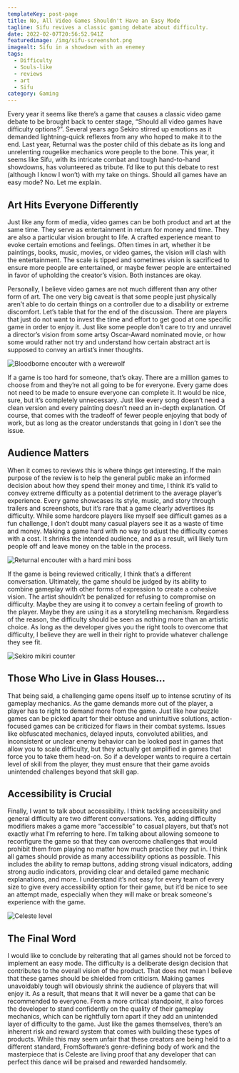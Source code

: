 ```yaml
---
templateKey: post-page
title: No, All Video Games Shouldn't Have an Easy Mode
tagline: Sifu revives a classic gaming debate about difficulty.
date: 2022-02-07T20:56:52.941Z
featuredimage: /img/sifu-screenshot.png
imagealt: Sifu in a showdown with an enemey
tags:
  - Difficulty
  - Souls-like
  - reviews
  - art
  - Sifu
category: Gaming
---
```

Every year it seems like there’s a game that causes a classic video game debate to be brought back to center stage, “Should all video games have difficulty options?”. Several years ago Sekiro stirred up emotions as it demanded lightning-quick reflexes from any who hoped to make it to the end. Last year, Returnal was the poster child of this debate as its long and unrelenting rougelike mechanics wore people to the bone. This year, it seems like Sifu, with its intricate combat and tough hand-to-hand showdowns, has volunteered as tribute. I’d like to put this debate to rest (although I know I won’t) with my take on things. Should all games have an easy mode? No. Let me explain.

## Art Hits Everyone Differently

Just like any form of media, video games can be both product and art at the same time. They serve as entertainment in return for money and time. They are also a particular vision brought to life. A crafted experience meant to evoke certain emotions and feelings. Often times in art, whether it be paintings, books, music, movies, or video games, the vision will clash with the entertainment. The scale is tipped and sometimes vision is sacrificed to ensure more people are entertained, or maybe fewer people are entertained in favor of upholding the creator’s vision. Both instances are okay.

Personally, I believe video games are not much different than any other form of art. The one very big caveat is that some people just physically aren’t able to do certain things on a controller due to a disability or extreme discomfort. Let’s table that for the end of the discussion. There are players that just do not want to invest the time and effort to get good at one specific game in order to enjoy it. Just like some people don’t care to try and unravel a director’s vision from some artsy Oscar-Award nominated movie, or how some would rather not try and understand how certain abstract art is supposed to convey an artist’s inner thoughts.

![Bloodborne encouter with a werewolf](/img/1_u___b_h_______b________.0.0.jpg "Bloodborne encouter with a werewolf")

If a game is too hard for someone, that’s okay. There are a million games to choose from and they’re not all going to be for everyone. Every game does not need to be made to ensure everyone can complete it. It would be nice, sure, but it’s completely unnecessary. Just like every song doesn’t need a clean version and every painting doesn’t need an in-depth explanation. Of course, that comes with the tradeoff of fewer people enjoying that body of work, but as long as the creator understands that going in I don’t see the issue.

## Audience Matters

When it comes to reviews this is where things get interesting. If the main purpose of the review is to help the general public make an informed decision about how they spend their money and time, I think it’s valid to convey extreme difficulty as a potential detriment to the average player’s experience. Every game showcases its style, music, and story through trailers and screenshots, but it’s rare that a game clearly advertises its difficulty. While some hardcore players like myself see difficult games as a fun challenge, I don’t doubt many casual players see it as a waste of time and money. Making a game hard with no way to adjust the difficulty comes with a cost. It shrinks the intended audience, and as a result, will likely turn people off and leave money on the table in the process. 

![Returnal encouter with a hard mini boss](No,%20All%20Video%20Games%20Shouldn't%20Have%20an%20Easy%20Mode%2070a814ef5c7b421dae5348e6bf59105d/returnal-ps5-playstation-5-1.large.jpg "Returnal encouter with a hard mini boss")

If the game is being reviewed critically, I think that’s a different conversation. Ultimately, the game should be judged by its ability to combine gameplay with other forms of expression to create a cohesive vision. The artist shouldn’t be penalized for refusing to compromise on difficulty. Maybe they are using it to convey a certain feeling of growth to the player. Maybe they are using it as a storytelling mechanism.  Regardless of the reason, the difficulty should be seen as nothing more than an artistic choice. As long as the developer gives you the right tools to overcome that difficulty, I believe they are well in their right to provide whatever challenge they see fit.

![Sekiro mikiri counter](/img/015s7w8borumchblqfnwd34-12..v1569473132.jpg "Sekiro mikiri counter")

## Those Who Live in Glass Houses...

That being said, a challenging game opens itself up to intense scrutiny of its gameplay mechanics. As the game demands more out of the player, a player has to right to demand more from the game. Just like how puzzle games can be picked apart for their obtuse and unintuitive solutions, action-focused games can be criticized for flaws in their combat systems. Issues like obfuscated mechanics, delayed inputs, convoluted abilities, and inconsistent or unclear enemy behavior can be looked past in games that allow you to scale difficulty, but they actually get amplified in games that force you to take them head-on. So if a developer wants to require a certain level of skill from the player, they must ensure that their game avoids unintended challenges beyond that skill gap.

## Accessibility is Crucial

Finally, I want to talk about accessibility. I think tackling accessibility and general difficulty are two different conversations. Yes, adding difficulty modifiers makes a game more “accessible” to casual players, but that’s not exactly what I’m referring to here. I’m talking about allowing someone to reconfigure the game so that they can overcome challenges that would prohibit them from playing no matter how much practice they put in. I think all games should provide as many accessibility options as possible. This includes the ability to remap buttons, adding strong visual indicators, adding strong audio indicators, providing clear and detailed game mechanic explanations, and more. I understand it’s not easy for every team of every size to give every accessibility option for their game, but it’d be nice to see an attempt made, especially when they will make or break someone's experience with the game.

![Celeste level](/img/switch_celeste_screen41.png "Celeste level")

## The Final Word

I would like to conclude by reiterating that all games should not be forced to implement an easy mode. The difficulty is a deliberate design decision that contributes to the overall vision of the product. That does not mean I believe that these games should be shielded from criticism. Making games unavoidably tough will obviously shrink the audience of players that will enjoy it.  As a result, that means that it will never be a game that can be recommended to everyone. From a more critical standpoint, it also forces the developer to stand confidently on the quality of their gameplay mechanics, which can be rightfully torn apart if they add an unintended layer of difficulty to the game. Just like the games themselves, there’s an inherent risk and reward system that comes with building these types of products. While this may seem unfair that these creators are being held to a different standard, FromSoftware’s genre-defining body of work and the masterpiece that is Celeste are living proof that any developer that can perfect this dance will be praised and rewarded handsomely.
